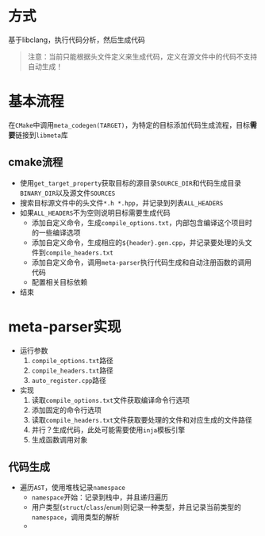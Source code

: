 # 方式
基于libclang，执行代码分析，然后生成代码
> 注意：当前只能根据头文件定义来生成代码，定义在源文件中的代码不支持自动生成！

# 基本流程
在`CMake`中调用`meta_codegen(TARGET)`，为特定的目标添加代码生成流程，目标**需要**链接到`libmeta`库

## cmake流程
- 使用`get_target_property`获取目标的源目录`SOURCE_DIR`和代码生成目录`BINARY_DIR`以及源文件`SOURCES`
- 搜索目标源文件中的头文件`*.h *.hpp`，并记录到列表`ALL_HEADERS`
- 如果`ALL_HEADERS`不为空则说明目标需要生成代码
    - 添加自定义命令，生成`compile_options.txt`，内部包含编译这个项目时的一些编译选项
    - 添加自定义命令，生成相应的`${header}.gen.cpp`，并记录要处理的头文件到`compile_headers.txt`
    - 添加自定义命令，调用`meta-parser`执行代码生成和自动注册函数的调用代码
    - 配置相关目标依赖
- 结束

# meta-parser实现
- 运行参数
    1. `compile_options.txt`路径
    2. `compile_headers.txt`路径
    3. `auto_register.cpp`路径
- 实现
    1. 读取`compile_options.txt`文件获取编译命令行选项
    2. 添加固定的命令行选项
    3. 读取`compile_headers.txt`文件获取要处理的文件和对应生成的文件路径
    4. 并行？生成代码，此处可能需要使用`inja`模板引擎
    5. 生成函数调用对象


## 代码生成
- 遍历`AST`，使用堆栈记录`namespace`
  - `namespace`开始：记录到栈中，并且递归遍历
  - 用户类型(`struct`/`class`/`enum`)则记录一种类型，并且记录当前类型的`namespace`，调用类型的解析
  - 
